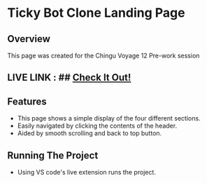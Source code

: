 # Ticky Bot Clone Landing Page #



## Overview ##

This page was created for the Chingu Voyage 12 Pre-work session

## LIVE LINK : ##  [Check It Out!](https://practical-shirley-5c3fd5.netlify.com)

## Features ##

* This page shows a simple display of the four different sections. 
* Easily navigated by clicking the contents of the header.
* Aided by smooth scrolling and back to top button.

## Running The Project ##

* Using VS code's live extension runs the project.

